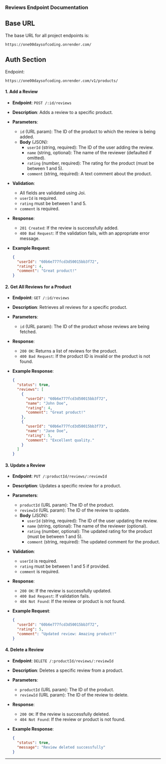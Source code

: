 

### **Reviews Endpoint Documentation**
## Base URL
The base URL for all project endpoints is:
```
https://one00daysofcoding.onrender.com/
```
## Auth Section
Endpoint:
```
https://one00daysofcoding.onrender.com/v1/products/
```

#### **1. Add a Review**
- **Endpoint**: `POST /:id/reviews`
- **Description**: Adds a review to a specific product.
- **Parameters**:
  - `id` (URL param): The ID of the product to which the review is being added.
  - **Body** (JSON):
    - `userId` (string, required): The ID of the user adding the review.
    - `name` (string, optional): The name of the reviewer (defaulted if omitted).
    - `rating` (number, required): The rating for the product (must be between 1 and 5).
    - `comment` (string, required): A text comment about the product.
  
- **Validation**:
  - All fields are validated using Joi.
  - `userId` is required.
  - `rating` must be between 1 and 5.
  - `comment` is required.
  
- **Response**:
  - `201 Created`: If the review is successfully added.
  - `400 Bad Request`: If the validation fails, with an appropriate error message.

- **Example Request**:
  ```json
  {
    "userId": "60b6e777fcd3d50015bb3f72",
    "rating": 4,
    "comment": "Great product!"
  }
  ```

#### **2. Get All Reviews for a Product**
- **Endpoint**: `GET /:id/reviews`
- **Description**: Retrieves all reviews for a specific product.
- **Parameters**:
  - `id` (URL param): The ID of the product whose reviews are being fetched.
  
- **Response**:
  - `200 OK`: Returns a list of reviews for the product.
  - `400 Bad Request`: If the product ID is invalid or the product is not found.
  
- **Example Response**:
  ```json
  {
    "status": true,
    "reviews": [
      {
        "userId": "60b6e777fcd3d50015bb3f72",
        "name": "John Doe",
        "rating": 4,
        "comment": "Great product!"
      },
      {
        "userId": "60b6e777fcd3d50015bb3f73",
        "name": "Jane Doe",
        "rating": 5,
        "comment": "Excellent quality."
      }
    ]
  }
  ```

#### **3. Update a Review**
- **Endpoint**: `PUT /:productId/reviews/:reviewId`
- **Description**: Updates a specific review for a product.
- **Parameters**:
  - `productId` (URL param): The ID of the product.
  - `reviewId` (URL param): The ID of the review to update.
  - **Body** (JSON):
    - `userId` (string, required): The ID of the user updating the review.
    - `name` (string, optional): The name of the reviewer (optional).
    - `rating` (number, optional): The updated rating for the product (must be between 1 and 5).
    - `comment` (string, required): The updated comment for the product.
  
- **Validation**:
  - `userId` is required.
  - `rating` must be between 1 and 5 if provided.
  - `comment` is required.

- **Response**:
  - `200 OK`: If the review is successfully updated.
  - `400 Bad Request`: If validation fails.
  - `404 Not Found`: If the review or product is not found.

- **Example Request**:
  ```json
  {
    "userId": "60b6e777fcd3d50015bb3f72",
    "rating": 5,
    "comment": "Updated review: Amazing product!"
  }
  ```

#### **4. Delete a Review**
- **Endpoint**: `DELETE /:productId/reviews/:reviewId`
- **Description**: Deletes a specific review from a product.
- **Parameters**:
  - `productId` (URL param): The ID of the product.
  - `reviewId` (URL param): The ID of the review to delete.
  
- **Response**:
  - `200 OK`: If the review is successfully deleted.
  - `404 Not Found`: If the review or product is not found.

- **Example Response**:
  ```json
  {
    "status": true,
    "message": "Review deleted successfully"
  }
  ```

---
